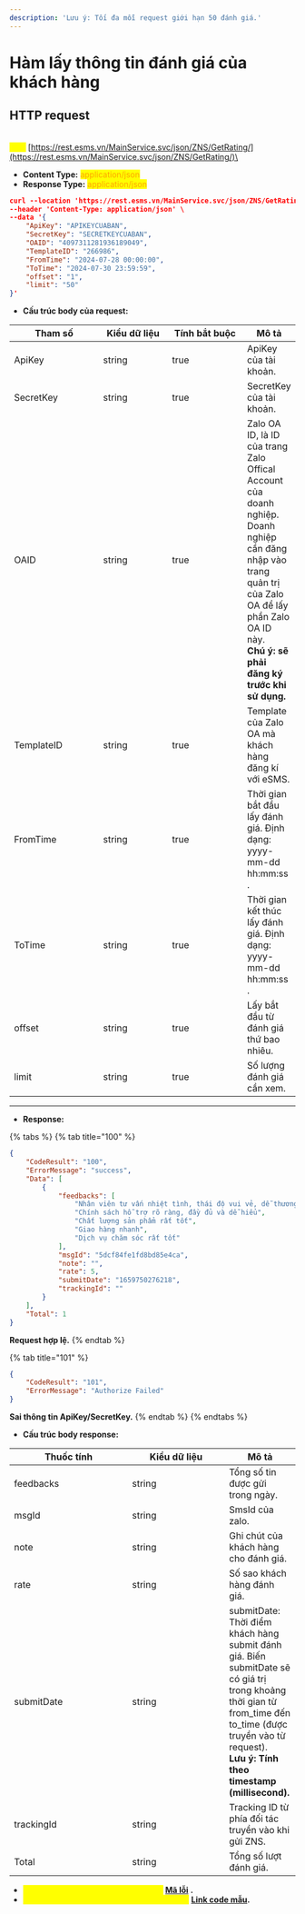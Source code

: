 ```yaml
---
description: 'Lưu ý: Tối đa mỗi request giới hạn 50 đánh giá.'
---
```


# Hàm lấy thông tin đánh giá của khách hàng

## HTTP request

\
<mark style="color:yellow;">**`POST`**</mark> [https://rest.esms.vn/MainService.svc/json/ZNS/GetRating/](https://rest.esms.vn/MainService.svc/json/ZNS/GetRating/)\


* **Content Type:** <mark style="color:orange;">application/json</mark>
* **Response Type:** <mark style="color:orange;">application/json</mark>

```json
curl --location 'https://rest.esms.vn/MainService.svc/json/ZNS/GetRating/' \
--header 'Content-Type: application/json' \
--data '{
    "ApiKey": "APIKEYCUABAN",
    "SecretKey": "SECRETKEYCUABAN",
    "OAID": "4097311281936189049",
    "TemplateID": "266986",
    "FromTime": "2024-07-28 00:00:00",
    "ToTime": "2024-07-30 23:59:59",
    "offset": "1",
    "limit": "50"
}'
```

* **Cấu trúc body của request:**

<table><thead><tr><th width="156">Tham số</th><th width="122">Kiểu dữ liệu</th><th width="137" data-type="checkbox">Tính bắt buộc</th><th>Mô tả</th></tr></thead><tbody><tr><td>ApiKey</td><td>string</td><td>true</td><td>ApiKey của tài khoản.</td></tr><tr><td>SecretKey</td><td>string</td><td>true</td><td>SecretKey của tài khoản.</td></tr><tr><td>OAID</td><td>string</td><td>true</td><td>Zalo OA ID, là ID của trang Zalo Offical Account của doanh nghiệp. <br>Doanh nghiệp cần đăng nhập vào trang quản trị của Zalo OA để lấy phần Zalo OA ID này.<br><strong>Chú ý: sẽ phải đăng ký trước khi sử dụng.</strong></td></tr><tr><td>TemplateID</td><td>string</td><td>true</td><td>Template của Zalo OA mà khách hàng đăng kí với eSMS.</td></tr><tr><td>FromTime</td><td>string</td><td>true</td><td>Thời gian bắt đầu lấy đánh giá. Định dạng: yyyy-mm-dd hh:mm:ss .</td></tr><tr><td>ToTime</td><td>string</td><td>true</td><td>Thời gian kết thúc lấy đánh giá. Định dạng: yyyy-mm-dd hh:mm:ss .</td></tr><tr><td>offset</td><td>string</td><td>true</td><td>Lấy bắt đầu từ đánh giá thứ bao nhiêu.</td></tr><tr><td>limit</td><td>string</td><td>true</td><td>Số lượng đánh giá cần xem.</td></tr></tbody></table>

***

* **Response:**

{% tabs %}
{% tab title="100" %}
```json
{
    "CodeResult": "100",
    "ErrorMessage": "success",
    "Data": [
        {
            "feedbacks": [
                "Nhân viên tư vấn nhiệt tình, thái độ vui vẻ, dễ thương",
                "Chính sách hỗ trợ rõ ràng, đầy đủ và dễ hiểu",
                "Chất lượng sản phẩm rất tốt",
                "Giao hàng nhanh",
                "Dịch vụ chăm sóc rất tốt"
            ],
            "msgId": "5dcf84fe1fd8bd85e4ca",
            "note": "",
            "rate": 5,
            "submitDate": "1659750276218",
            "trackingId": ""
        }
    ],
    "Total": 1
}    
```

**Request hợp lệ.**
{% endtab %}

{% tab title="101" %}
```json
{
    "CodeResult": "101",
    "ErrorMessage": "Authorize Failed"
}
```

**Sai thông tin ApiKey/SecretKey.**
{% endtab %}
{% endtabs %}

* **Cấu trúc body response:**

<table><thead><tr><th width="192">Thuốc tính</th><th width="155">Kiểu dữ liệu</th><th>Mô tả</th></tr></thead><tbody><tr><td>feedbacks</td><td>string</td><td>Tổng số tin được gửi trong ngày.</td></tr><tr><td>msgId</td><td>string</td><td>SmsId của zalo.</td></tr><tr><td>note</td><td>string</td><td>Ghi chút của khách hàng cho đánh giá.</td></tr><tr><td>rate</td><td>string</td><td>Số sao khách hàng đánh giá.</td></tr><tr><td>submitDate</td><td>string</td><td>submitDate: Thời điểm khách hàng submit đánh giá. Biến submitDate sẽ có giá trị trong khoảng thời gian từ from_time đến to_time (được truyền vào từ request). <br><strong>Lưu ý: Tính theo timestamp (millisecond).</strong></td></tr><tr><td>trackingId</td><td>string</td><td>Tracking ID từ phía đối tác truyền vào khi gửi ZNS.</td></tr><tr><td>Total</td><td>string</td><td>Tổng số lượt đánh giá.</td></tr></tbody></table>

* _<mark style="color:yellow;">**Thông tin chi tiết mã lỗi xem ở bảng:**</mark>_ [**Mã lỗi**](../bang-ma-loi.md) **.**
* _<mark style="color:yellow;">**Lấy code mẫu các ngôn ngữ trên Postman:**</mark>_ [**Link code mẫu**](https://samplefordevelopers.esms.vn/#c36498c6-2153-494c-9795-36c85330aa33)**.**
